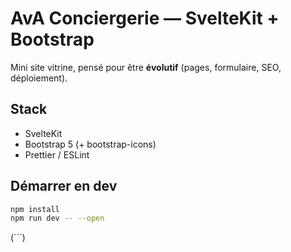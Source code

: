 # AvA Conciergerie — SvelteKit + Bootstrap

Mini site vitrine, pensé pour être **évolutif** (pages, formulaire, SEO, déploiement).

## Stack
- SvelteKit
- Bootstrap 5 (+ bootstrap-icons)
- Prettier / ESLint

## Démarrer en dev
```bash
npm install
npm run dev -- --open


```
(```)
